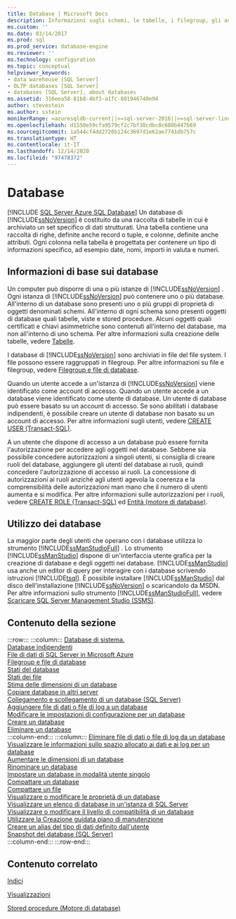 ```yaml
---
title: Database | Microsoft Docs
description: Informazioni sugli schemi, le tabelle, i filegroup, gli account di accesso e i ruoli di database. Analizzare come è possibile usare lo strumento SQL Server Management Studio con i database.
ms.custom: ''
ms.date: 03/14/2017
ms.prod: sql
ms.prod_service: database-engine
ms.reviewer: ''
ms.technology: configuration
ms.topic: conceptual
helpviewer_keywords:
- data warehouse [SQL Server]
- OLTP databases [SQL Server]
- databases [SQL Server], about databases
ms.assetid: 316eea58-81b8-4bf3-a1fc-801946740e94
author: stevestein
ms.author: sstein
monikerRange: =azuresqldb-current||>=sql-server-2016||>=sql-server-linux-2017||=azuresqldb-mi-current
ms.openlocfilehash: d1550e59cfa9579cf2c7bf38cdbc8c688b447b69
ms.sourcegitcommit: 1a544cf4dd2720b124c3697d1e62ae7741db757c
ms.translationtype: HT
ms.contentlocale: it-IT
ms.lasthandoff: 12/14/2020
ms.locfileid: "97478372"
---
```

# <a name="databases"></a>Database
[!INCLUDE [SQL Server Azure SQL Database](../../includes/applies-to-version/sql-asdb.md)]
  Un database di [!INCLUDE[ssNoVersion](../../includes/ssnoversion-md.md)] è costituito da una raccolta di tabelle in cui è archiviato un set specifico di dati strutturati. Una tabella contiene una raccolta di righe, definite anche record o tuple, e colonne, definite anche attributi. Ogni colonna nella tabella è progettata per contenere un tipo di informazioni specifico, ad esempio date, nomi, importi in valuta e numeri.  
  
## <a name="basic-information-about-databases"></a>Informazioni di base sui database  
 Un computer può disporre di una o più istanze di [!INCLUDE[ssNoVersion](../../includes/ssnoversion-md.md)] . Ogni istanza di [!INCLUDE[ssNoVersion](../../includes/ssnoversion-md.md)] può contenere uno o più database.  All'interno di un database sono presenti uno o più gruppi di proprietà di oggetti denominati schemi. All'interno di ogni schema sono presenti oggetti di database quali tabelle, viste e stored procedure. Alcuni oggetti quali certificati e chiavi asimmetriche sono contenuti all'interno del database, ma non all'interno di uno schema. Per altre informazioni sulla creazione delle tabelle, vedere [Tabelle](../../relational-databases/tables/tables.md).  
  
 I database di [!INCLUDE[ssNoVersion](../../includes/ssnoversion-md.md)] sono archiviati in file del file system. I file possono essere raggruppati in filegroup. Per altre informazioni su file e filegroup, vedere [Filegroup e file di database](../../relational-databases/databases/database-files-and-filegroups.md).  
  
 Quando un utente accede a un'istanza di [!INCLUDE[ssNoVersion](../../includes/ssnoversion-md.md)] viene identificato come account di accesso. Quando un utente accede a un database viene identificato come utente di database. Un utente di database può essere basato su un account di accesso. Se sono abilitati i database indipendenti, è possibile creare un utente di database non basato su un account di accesso. Per altre informazioni sugli utenti, vedere [CREATE USER &#40;Transact-SQL&#41;](../../t-sql/statements/create-user-transact-sql.md).  
  
 A un utente che dispone di accesso a un database può essere fornita l'autorizzazione per accedere agli oggetti nel database. Sebbene sia possibile concedere autorizzazioni a singoli utenti, si consiglia di creare ruoli del database, aggiungere gli utenti del database ai ruoli, quindi concedere l'autorizzazione di accesso ai ruoli. La concessione di autorizzazioni ai ruoli anziché agli utenti agevola la coerenza e la comprensibilità delle autorizzazioni man mano che il numero di utenti aumenta e si modifica. Per altre informazioni sulle autorizzazioni per i ruoli, vedere [CREATE ROLE &#40;Transact-SQL&#41;](../../t-sql/statements/create-role-transact-sql.md) ed [Entità &#40;motore di database&#41;](../../relational-databases/security/authentication-access/principals-database-engine.md).  
  
## <a name="working-with-databases"></a>Utilizzo dei database  
 La maggior parte degli utenti che operano con i database utilizza lo strumento [!INCLUDE[ssManStudioFull](../../includes/ssmanstudiofull-md.md)] . Lo strumento [!INCLUDE[ssManStudio](../../includes/ssmanstudio-md.md)] dispone di un'interfaccia utente grafica per la creazione di database e degli oggetti nei database. [!INCLUDE[ssManStudio](../../includes/ssmanstudio-md.md)] usa anche un editor di query per interagire con i database scrivendo istruzioni [!INCLUDE[tsql](../../includes/tsql-md.md)]. È possibile installare [!INCLUDE[ssManStudio](../../includes/ssmanstudio-md.md)] dal disco dell'installazione [!INCLUDE[ssNoVersion](../../includes/ssnoversion-md.md)] o scaricandolo da MSDN. Per altre informazioni sullo strumento [!INCLUDE[ssManStudioFull](../../includes/ssmanstudiofull-md.md)], vedere [Scaricare SQL Server Management Studio (SSMS)](../../ssms/sql-server-management-studio-ssms.md).
  
## <a name="in-this-section"></a>Contenuto della sezione  

:::row:::
    :::column:::
        [Database di sistema.](../../relational-databases/databases/system-databases.md)  
        [Database indipendenti](../../relational-databases/databases/contained-databases.md)  
        [File di dati di SQL Server in Microsoft Azure](../../relational-databases/databases/sql-server-data-files-in-microsoft-azure.md)  
        [Filegroup e file di database](../../relational-databases/databases/database-files-and-filegroups.md)  
        [Stati del database](../../relational-databases/databases/database-states.md)  
        [Stati dei file](../../relational-databases/databases/file-states.md)  
        [Stima delle dimensioni di un database](../../relational-databases/databases/estimate-the-size-of-a-database.md)  
        [Copiare database in altri server](../../relational-databases/databases/copy-databases-to-other-servers.md)  
        [Collegamento e scollegamento di un database &#40;SQL Server&#41;](../../relational-databases/databases/database-detach-and-attach-sql-server.md)  
        [Aggiungere file di dati o file di log a un database](../../relational-databases/databases/add-data-or-log-files-to-a-database.md)  
        [Modificare le impostazioni di configurazione per un database](../../relational-databases/databases/change-the-configuration-settings-for-a-database.md)  
        [Creare un database](../../relational-databases/databases/create-a-database.md)  
        [Eliminare un database](../../relational-databases/databases/delete-a-database.md)  
    :::column-end:::
    :::column:::
        [Eliminare file di dati o file di log da un database](../../relational-databases/databases/delete-data-or-log-files-from-a-database.md)  
        [Visualizzare le informazioni sullo spazio allocato ai dati e ai log per un database](../../relational-databases/databases/display-data-and-log-space-information-for-a-database.md)  
        [Aumentare le dimensioni di un database](../../relational-databases/databases/increase-the-size-of-a-database.md)  
        [Rinominare un database](../../relational-databases/databases/rename-a-database.md)  
        [Impostare un database in modalità utente singolo](../../relational-databases/databases/set-a-database-to-single-user-mode.md)  
        [Compattare un database](../../relational-databases/databases/shrink-a-database.md)  
        [Compattare un file](../../relational-databases/databases/shrink-a-file.md)  
        [Visualizzare o modificare le proprietà di un database](../../relational-databases/databases/view-or-change-the-properties-of-a-database.md)  
        [Visualizzare un elenco di database in un'istanza di SQL Server](../../relational-databases/databases/view-a-list-of-databases-on-an-instance-of-sql-server.md)  
        [Visualizzare o modificare il livello di compatibilità di un database](../../relational-databases/databases/view-or-change-the-compatibility-level-of-a-database.md)  
        [Utilizzare la Creazione guidata piano di manutenzione](../../relational-databases/maintenance-plans/use-the-maintenance-plan-wizard.md)  
        [Creare un alias del tipo di dati definito dall'utente](../../relational-databases/databases/create-a-user-defined-data-type-alias.md)  
        [Snapshot del database &#40;SQL Server&#41;](../../relational-databases/databases/database-snapshots-sql-server.md)  
    :::column-end:::
:::row-end:::

## <a name="related-content"></a>Contenuto correlato  
 [Indici](../../relational-databases/indexes/indexes.md)  
  
 [Visualizzazioni](../../relational-databases/views/views.md)  
  
 [Stored procedure &#40;Motore di database&#41;](../../relational-databases/stored-procedures/stored-procedures-database-engine.md)  
